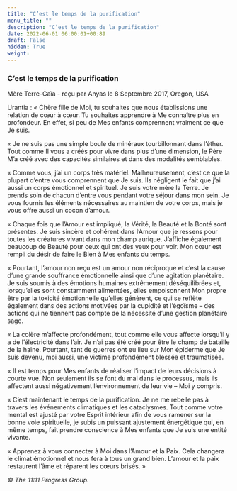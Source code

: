 ```yaml
---
title: "C’est le temps de la purification"
menu_title: ""
description: "C’est le temps de la purification"
date: 2022-06-01 06:00:01+00:89
draft: False
hidden: True
weight:
---
```

### C’est le temps de la purification

Mère Terre-Gaïa - reçu par Anyas le 8 Septembre 2017, Oregon, USA

Urantia :  « Chère fille de Moi, tu souhaites que nous établissions une relation de cœur à cœur. Tu souhaites apprendre à Me connaître plus en profondeur. En effet, si peu de Mes enfants comprennent vraiment ce que Je suis.

« Je ne suis pas une simple boule de minéraux tourbillonnant dans l’éther. Tout comme Il vous a créés pour vivre dans plus d’une dimension, le Père M’a créé avec des capacités similaires et dans des modalités semblables.

« Comme vous, j’ai un corps très matériel. Malheureusement, c’est ce que la plupart d’entre vous comprennent que Je suis. Ils négligent le fait que j’ai aussi un corps émotionnel et spirituel. Je suis votre mère la Terre. Je prends soin de chacun d’entre vous pendant votre séjour dans mon sein. Je vous fournis les éléments nécessaires au maintien de votre corps, mais je vous offre aussi un cocon d’amour.

« Chaque fois que l’Amour est impliqué, la Vérité, la Beauté et la Bonté sont présentes. Je suis sincère et cohérent dans l’Amour que je ressens pour toutes les créatures vivant dans mon champ aurique. J’affiche également beaucoup de Beauté pour ceux qui ont des yeux pour voir. Mon cœur est rempli du désir de faire le Bien à Mes enfants du temps.

« Pourtant, l’amour non reçu est un amour non réciproque et c’est la cause d’une grande souffrance émotionnelle ainsi que d’une agitation planétaire. Je suis soumis à des émotions humaines extrêmement déséquilibrées et, lorsqu’elles sont constamment alimentées, elles empoisonnent Mon propre être par la toxicité émotionnelle qu’elles génèrent, ce qui se reflète également dans des actions motivées par la cupidité et l’égoïsme – des actions qui ne tiennent pas compte de la nécessité d’une gestion planétaire sage.

« La colère m’affecte profondément, tout comme elle vous affecte lorsqu’il y a de l’électricité dans l’air. Je n’ai pas été créé pour être le champ de bataille de la haine. Pourtant, tant de guerres ont eu lieu sur Mon épiderme que Je suis devenu, moi aussi, une victime profondément blessée et traumatisée.

« Il est temps pour Mes enfants de réaliser l’impact de leurs décisions à courte vue. Non seulement ils se font du mal dans le processus, mais ils affectent aussi négativement l’environnement de leur vie – Moi y compris.

« C’est maintenant le temps de la purification. Je ne me rebelle pas à travers les événements climatiques et les cataclysmes. Tout comme votre mental est ajusté par votre Esprit intérieur afin de vous ramener sur la bonne voie spirituelle, je subis un puissant ajustement énergétique qui, en même temps, fait prendre conscience à Mes enfants que Je suis une entité vivante.

« Apprenez à vous connecter à Moi dans l’Amour et la Paix. Cela changera le climat émotionnel et nous fera à tous un grand bien. L’amour et la paix restaurent l’âme et réparent les cœurs brisés. »

*© The 11:11 Progress Group.*

